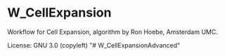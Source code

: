 # W_CellExpansion

Workflow for Cell Expansion, algorithm by Ron Hoebe, Amsterdam UMC.

License: GNU 3.0 (copyleft)
"# W_CellExpansionAdvanced" 

